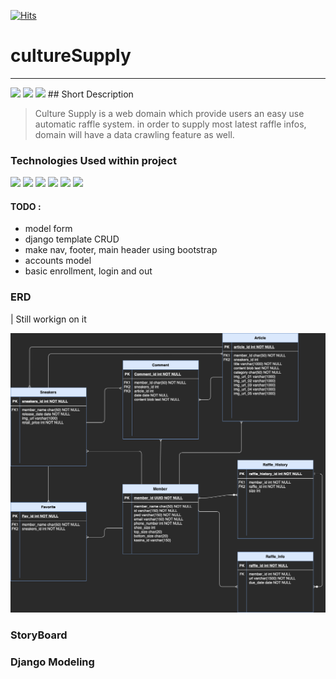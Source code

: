 [![Hits](https://hits.seeyoufarm.com/api/count/incr/badge.svg?url=https%3A%2F%2Fgithub.com%2Fisaacshin92%2FcultureSupply&count_bg=%2379C83D&title_bg=%23555555&icon=&icon_color=%23E7E7E7&title=hits&edge_flat=false)](https://hits.seeyoufarm.com)
# cultureSupply
---
<img src="https://img.shields.io/badge/Progress-0.1%25-lightgrey"/>
<img src="https://img.shields.io/badge/Start%20Date-2022.08.09-blue"/>
<img src="https://img.shields.io/badge/participant-1-brightgreen"/>
## Short Description

> Culture Supply is a web domain which provide users an easy use automatic raffle system. in order to supply most latest raffle infos, domain will have a data crawling feature as well.

### Technologies Used within project <br/>
<div>
<img src="https://img.shields.io/badge/Django-092E20?style=flat-square&logo=Django&logoColor=white"/>
<img src="https://img.shields.io/badge/Django DRF-095E92?style=flat-square&logo=Django&logoColor=white"/>
<img src="https://img.shields.io/badge/Vue.js-4FC08D?style=flat-square&logo=Vue.js&logoColor=white"/>
<img src="https://img.shields.io/badge/Mysql-4479A1?style=flat-square&logo=Mysql&logoColor=white"/>
<img src="https://img.shields.io/badge/Docker-2496ED?style=flat-square&logo=Docker&logoColor=white"/>
<img src="https://img.shields.io/badge/Bootstrap-7952B3?style=flat-square&logo=Bootstrap&logoColor=white"/>

</div>

<div>
<h4>TODO :</h4>
<ul>
  <li>model form </li>
  <li>django template CRUD</li>
  <li>make nav, footer, main header using bootstrap</li>
  <li>accounts model </li>
  <li>basic enrollment, login and out</li>
</ul>
</div>

### ERD
| Still workign on it

![erd](assets/CultureSupply_ERD220810.png)

### StoryBoard


### Django Modeling
 
